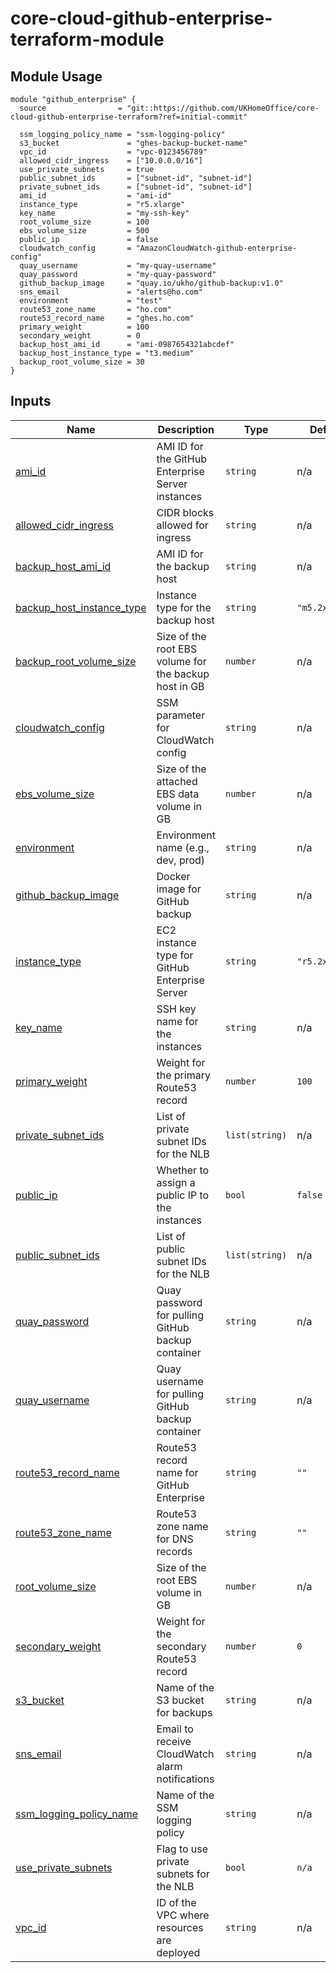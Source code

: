 # core-cloud-github-enterprise-terraform-module

## Module Usage

```hcl
module "github_enterprise" {
  source                = "git::https://github.com/UKHomeOffice/core-cloud-github-enterprise-terraform?ref=initial-commit"

  ssm_logging_policy_name = "ssm-logging-policy"
  s3_bucket               = "ghes-backup-bucket-name"
  vpc_id                  = "vpc-0123456789"
  allowed_cidr_ingress    = ["10.0.0.0/16"]
  use_private_subnets     = true
  public_subnet_ids       = ["subnet-id", "subnet-id"]
  private_subnet_ids      = ["subnet-id", "subnet-id"]
  ami_id                  = "ami-id"
  instance_type           = "r5.xlarge"
  key_name                = "my-ssh-key"
  root_volume_size        = 100
  ebs_volume_size         = 500
  public_ip               = false
  cloudwatch_config       = "AmazonCloudWatch-github-enterprise-config"
  quay_username           = "my-quay-username"
  quay_password           = "my-quay-password"
  github_backup_image     = "quay.io/ukho/github-backup:v1.0"
  sns_email               = "alerts@ho.com"
  environment             = "test"
  route53_zone_name       = "ho.com"
  route53_record_name     = "ghes.ho.com"
  primary_weight          = 100
  secondary_weight        = 0
  backup_host_ami_id      = "ami-0987654321abcdef"
  backup_host_instance_type = "t3.medium"
  backup_root_volume_size = 30
}
```

## Inputs

| Name | Description | Type | Default | Required |
|------|-------------|------|---------|:--------:|
| <a name="input_ami_id"></a> [ami\_id](#input\_ami_id) | AMI ID for the GitHub Enterprise Server instances | `string` | n/a | yes |
| <a name="input_allowed_cidr_ingress"></a> [allowed\_cidr\_ingress](#input\_allowed_cidr_ingress) | CIDR blocks allowed for ingress | `string` | n/a | yes |
| <a name="input_backup_host_ami_id"></a> [backup\_host_ami_id](#input\_backup_host_ami_id) | AMI ID for the backup host | `string` | n/a | yes |
| <a name="input_backup_host_instance_type"></a> [backup\_host_instance_type](#input\_backup_host_instance_type) | Instance type for the backup host | `string` | `"m5.2xlarge"` | no |
| <a name="input_backup_root_volume_size"></a> [backup\_root_volume_size](#input\_backup_root_volume_size) | Size of the root EBS volume for the backup host in GB | `number` | n/a | yes |
| <a name="input_cloudwatch_config"></a> [cloudwatch\_config](#input\_cloudwatch_config) | SSM parameter for CloudWatch config | `string` | n/a | yes |
| <a name="input_ebs_volume_size"></a> [ebs\_volume_size](#input_ebs_volume_size) | Size of the attached EBS data volume in GB | `number` | n/a | yes |
| <a name="input_environment"></a> [environment](#input\_environment) | Environment name (e.g., dev, prod) | `string` | n/a | yes |
| <a name="input_github_backup_image"></a> [github\_backup_image](#input\_github_backup_image) | Docker image for GitHub backup | `string` | n/a | yes |
| <a name="input_instance_type"></a> [instance\_type](#input_instance_type) | EC2 instance type for GitHub Enterprise Server | `string` | `"r5.2xlarge"` | no |
| <a name="input_key_name"></a> [key_name](#input_key_name) | SSH key name for the instances | `string` | n/a | yes |
| <a name="input_primary_weight"></a> [primary\_weight](#input_primary_weight) | Weight for the primary Route53 record | `number` | `100` | no |
| <a name="input_private_subnet_ids"></a> [private\_subnet_ids](#input_private_subnet_ids) | List of private subnet IDs for the NLB | `list(string)` | n/a | yes |
| <a name="input_public_ip"></a> [public\_ip](#input_public_ip) | Whether to assign a public IP to the instances | `bool` | `false` | no |
| <a name="input_public_subnet_ids"></a> [public\_subnet_ids](#input_public_subnet_ids) | List of public subnet IDs for the NLB | `list(string)` | n/a | yes |
| <a name="input_quay_password"></a> [quay\_password](#input_quay_password) | Quay password for pulling GitHub backup container | `string` | n/a | yes |
| <a name="input_quay_username"></a> [quay\_username](#input_quay_username) | Quay username for pulling GitHub backup container | `string` | n/a | yes |
| <a name="input_route53_record_name"></a> [route53\_record_name](#input_route53_record_name) | Route53 record name for GitHub Enterprise | `string` | `""` | no |
| <a name="input_route53_zone_name"></a> [route53\_zone_name](#input_route53_zone_name) | Route53 zone name for DNS records | `string` | `""` | no |
| <a name="input_root_volume_size"></a> [root\_volume_size](#input_root_volume_size) | Size of the root EBS volume in GB | `number` | n/a | yes |
| <a name="input_secondary_weight"></a> [secondary\_weight](#input_secondary_weight) | Weight for the secondary Route53 record | `number` | `0` | no |
| <a name="input_s3_bucket"></a> [s3_bucket](#input_s3_bucket) | Name of the S3 bucket for backups | `string` | n/a | yes |
| <a name="input_sns_email"></a> [sns_email](#input_sns_email) | Email to receive CloudWatch alarm notifications | `string` | n/a | yes |
| <a name="input_ssm_logging_policy_name"></a> [ssm\_logging\_policy_name](#input_ssm_logging_policy_name) | Name of the SSM logging policy | `string` | n/a | yes |
| <a name="input_use_private_subnets"></a> [use_private_subnets](#input_use_private_subnets) | Flag to use private subnets for the NLB | `bool` | `n/a` | no |
| <a name="input_vpc_id"></a> [vpc_id](#input_vpc_id) | ID of the VPC where resources are deployed | `string` | n/a | yes |
